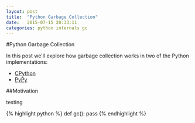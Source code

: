 ```yaml
---
layout: post
title:  "Python Garbage Collection"
date:   2015-07-15 20:33:11
categories: python internals gc
---
```


#Python Garbage Collection

In this post we'll explore how garbage collection works in two of the Python implementations:

* [CPython]
* [PyPy]

##Motivation

testing

{% highlight python %}
def gc():
    pass
{% endhighlight %}

[CPython]: https://www.python.org
[PyPy]:    https://www.pypy.org
